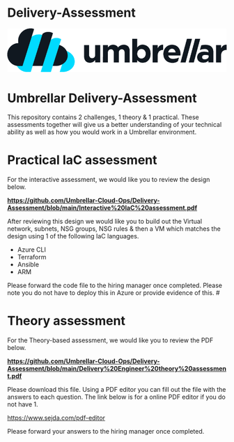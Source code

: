 # Delivery-Assessment
![alt text](https://github.com/Umbrellar-Cloud-Ops/Delivery-Assessment/blob/main/umbrellar.png "Title")

# Umbrellar Delivery-Assessment

This repository contains 2 challenges, 1 theory & 1 practical. These assessments together will give us a better understanding of your technical ability as well as how you would work in a Umbrellar environment.


# Practical IaC assessment

For the interactive assessment, we would like you to review the design below. 

**https://github.com/Umbrellar-Cloud-Ops/Delivery-Assessment/blob/main/Interactive%20IaC%20assessment.pdf**

After reviewing this design we would like you to build out the Virtual network, subnets, NSG groups, NSG rules & then a VM which matches the design using 1 of the following IaC languages. 

* Azure CLI
* Terraform
* Ansible
* ARM

Please forward the code file to the hiring manager once completed. Please note you do not have to deploy this in Azure or provide evidence of this. # 

# Theory assessment

For the Theory-based assessment, we would like you to review the PDF below. 

**https://github.com/Umbrellar-Cloud-Ops/Delivery-Assessment/blob/main/Delivery%20Engineer%20theory%20assessment.pdf**

Please download this file. Using a PDF editor you can fill out the file with the answers to each question. The link below is for a online PDF editor if you do not have 1. 

https://www.sejda.com/pdf-editor

Please forward your answers to the hiring manager once completed.
